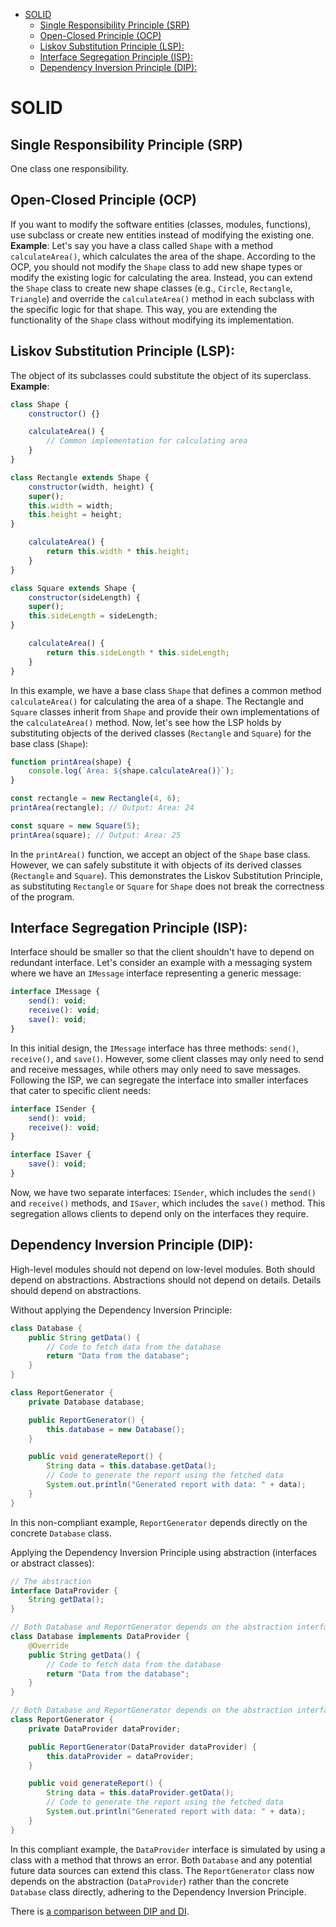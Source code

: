 - [SOLID](#solid)
  - [Single Responsibility Principle (SRP)](#single-responsibility-principle-srp)
  - [Open-Closed Principle (OCP)](#open-closed-principle-ocp)
  - [Liskov Substitution Principle (LSP):](#liskov-substitution-principle-lsp)
  - [Interface Segregation Principle (ISP):](#interface-segregation-principle-isp)
  - [Dependency Inversion Principle (DIP):](#dependency-inversion-principle-dip)


# SOLID
## Single Responsibility Principle (SRP)
One class one responsibility.

## Open-Closed Principle (OCP)
If you want to modify the software entities (classes, modules, functions), use subclass or create new entities instead of modifying the existing one.
**Example**: Let's say you have a class called `Shape` with a method `calculateArea()`, which calculates the area of the shape. According to the OCP, you should not modify the `Shape` class to add new shape types or modify the existing logic for calculating the area.
Instead, you can extend the `Shape` class to create new shape classes (e.g., `Circle`, `Rectangle`, `Triangle`) and override the `calculateArea()` method in each subclass with the specific logic for that shape. This way, you are extending the functionality of the `Shape` class without modifying its implementation.

## Liskov Substitution Principle (LSP):
The object of its subclasses could substitute the object of its superclass.
**Example**:
```javascript
class Shape {
    constructor() {}

    calculateArea() {
        // Common implementation for calculating area
    }
}

class Rectangle extends Shape {
    constructor(width, height) {
    super();
    this.width = width;
    this.height = height;
}

    calculateArea() {
        return this.width * this.height;
    }
}

class Square extends Shape {
    constructor(sideLength) {
    super();
    this.sideLength = sideLength;
}

    calculateArea() {
        return this.sideLength * this.sideLength;
    }
}
```
In this example, we have a base class `Shape` that defines a common method `calculateArea()` for calculating the area of a shape. The Rectangle and `Square` classes inherit from `Shape` and provide their own implementations of the `calculateArea()` method.
Now, let's see how the LSP holds by substituting objects of the derived classes (`Rectangle` and `Square`) for the base class (`Shape`):
```javascript
function printArea(shape) {
    console.log(`Area: ${shape.calculateArea()}`);
}

const rectangle = new Rectangle(4, 6);
printArea(rectangle); // Output: Area: 24

const square = new Square(5);
printArea(square); // Output: Area: 25
```
In the `printArea()` function, we accept an object of the `Shape` base class. However, we can safely substitute it with objects of its derived classes (`Rectangle` and `Square`). This demonstrates the Liskov Substitution Principle, as substituting `Rectangle` or `Square` for `Shape` does not break the correctness of the program.

## Interface Segregation Principle (ISP):
Interface should be smaller so that the client shouldn't have to depend on redundant interface. Let's consider an example with a messaging system where we have an `IMessage` interface representing a generic message:
```javascript
interface IMessage {
    send(): void;
    receive(): void;
    save(): void;
}
```
In this initial design, the `IMessage` interface has three methods: `send()`, `receive()`, and `save()`. However, some client classes may only need to send and receive messages, while others may only need to save messages. Following the ISP, we can segregate the interface into smaller interfaces that cater to specific client needs:
```javascript
interface ISender {
    send(): void;
    receive(): void;
}

interface ISaver {
    save(): void;
}
```
Now, we have two separate interfaces: `ISender`, which includes the `send()` and `receive()` methods, and `ISaver`, which includes the `save()` method. This segregation allows clients to depend only on the interfaces they require.

## Dependency Inversion Principle (DIP):
High-level modules should not depend on low-level modules. Both should depend on abstractions. Abstractions should not depend on details. Details should depend on abstractions.

Without applying the Dependency Inversion Principle:

```java
class Database {
    public String getData() {
        // Code to fetch data from the database
        return "Data from the database";
    }
}

class ReportGenerator {
    private Database database;

    public ReportGenerator() {
        this.database = new Database();
    }

    public void generateReport() {
        String data = this.database.getData();
        // Code to generate the report using the fetched data
        System.out.println("Generated report with data: " + data);
    }
}

```

In this non-compliant example, `ReportGenerator` depends directly on the concrete `Database` class.

Applying the Dependency Inversion Principle using abstraction (interfaces or abstract classes):

```java
// The abstraction
interface DataProvider {
    String getData();
}

// Both Database and ReportGenerator depends on the abstraction interface DataProvider
class Database implements DataProvider {
    @Override
    public String getData() {
        // Code to fetch data from the database
        return "Data from the database";
    }
}

// Both Database and ReportGenerator depends on the abstraction interface DataProvider
class ReportGenerator {
    private DataProvider dataProvider;

    public ReportGenerator(DataProvider dataProvider) {
        this.dataProvider = dataProvider;
    }

    public void generateReport() {
        String data = this.dataProvider.getData();
        // Code to generate the report using the fetched data
        System.out.println("Generated report with data: " + data);
    }
}

```
In this compliant example, the `DataProvider` interface is simulated by using a class with a method that throws an error. Both `Database` and any potential future data sources can extend this class. The `ReportGenerator` class now depends on the abstraction (`DataProvider`) rather than the concrete `Database` class directly, adhering to the Dependency Inversion Principle.

There is [a comparison between DIP and DI](../Design_Pattern/readme.md).